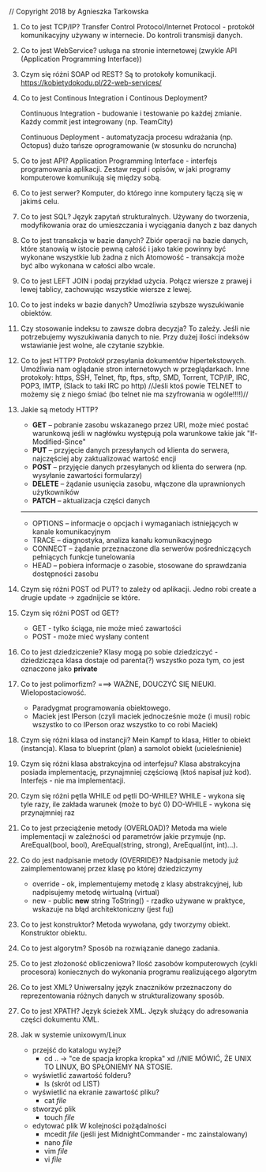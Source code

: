 // Copyright 2018 by Agnieszka Tarkowska

1. Co to jest TCP/IP?
    Transfer Control Protocol/Internet Protocol - protokół komunikacyjny używany w internecie. Do kontroli transmisji danych. 

2. Co to jest WebService?
	usługa na stronie internetowej (zwykle API (Application Programming Interface))

3. Czym się różni SOAP od REST?
	Są to protokoły komunikacji.
	https://kobietydokodu.pl/22-web-services/

4. Co to jest Continous Integration i Continous Deployment?

	Continuous Integration - budowanie i testowanie po każdej zmianie. 
							 Każdy commit jest integrowany (np. TeamCity)
							 
	Continuous Deployment - automatyzacja procesu wdrażania (np. Octopus)
							dużo tańsze oprogramowanie (w stosunku do ncruncha)

5. Co to jest API?
	Application Programming Interface - interfejs programowania aplikacji. Zestaw reguł i opisów, w jaki programy komputerowe komunikują się między sobą.

6. Co to jest serwer?
	Komputer, do którego inne komputery łączą się w jakimś celu.

7. Co to jest SQL?
	Język zapytań strukturalnych.
	Używany do tworzenia, modyfikowania oraz do umieszczania i wyciągania danych z baz danych

8. Co to jest transakcja w bazie danych?
	Zbiór operacji na bazie danych, które stanowią w istocie pewną całość i jako takie powinny być wykonane wszystkie lub żadna z nich
	Atomowość - transakcja może być albo wykonana w całości albo wcale.

9. Co to jest LEFT JOIN i podaj przykład użycia.
	Połącz wiersze z prawej i lewej tablicy, zachowując wszystkie wiersze z lewej.

10. Co to jest indeks w bazie danych?
	Umożliwia szybsze wyszukiwanie obiektów.

11. Czy stosowanie indeksu to zawsze dobra decyzja?
	To zależy. Jeśli nie potrzebujemy wyszukiwania danych to nie.
	Przy dużej ilości indeksów wstawianie jest wolne, ale czytanie szybkie.

12. Co to jest HTTP?
	Protokół przesyłania dokumentów hipertekstowych.
	Umożliwia nam oglądanie stron internetowych w przeglądarkach.
			Inne protokoły: https, SSH, Telnet, ftp, ftps, sftp, SMD, Torrent, TCP/IP, IRC, POP3, IMTP, 
			(Slack to taki IRC po http)
			//Jeśli ktoś powie TELNET to możemy się z niego śmiać (bo telnet nie ma szyfrowania w ogóle!!!!)//

13. Jakie są metody HTTP?
	- **GET** – pobranie zasobu wskazanego przez URI, może mieć postać warunkową jeśli w nagłówku występują pola warunkowe takie jak "If-Modified-Since"
	- **PUT** – przyjęcie danych przesyłanych od klienta do serwera, najczęściej aby zaktualizować wartość encji
	- **POST** – przyjęcie danych przesyłanych od klienta do serwera (np. wysyłanie zawartości formularzy)
	- **DELETE** – żądanie usunięcia zasobu, włączone dla uprawnionych użytkowników
    - **PATCH** – aktualizacja części danych
	----
	- OPTIONS – informacje o opcjach i wymaganiach istniejących w kanale komunikacyjnym
	- TRACE – diagnostyka, analiza kanału komunikacyjnego
	- CONNECT – żądanie przeznaczone dla serwerów pośredniczących pełniących funkcje tunelowania
	- HEAD – pobiera informacje o zasobie, stosowane do sprawdzania dostępności zasobu

14. Czym się różni POST od PUT?
	to zależy od aplikacji.
	Jedno robi create a drugie update -> zgadnijcie se które.

15. Czym się różni POST od GET?
	- GET - tylko ściąga, nie może mieć zawartości
	- POST - może mieć wysłany content

16. Co to jest dziedziczenie?
	Klasy mogą po sobie dziedziczyć - dziedzicząca klasa dostaje od parenta(?) wszystko poza tym, co jest oznaczone jako **private**

17. Co to jest polimorfizm?   ===> WAŻNE, DOUCZYĆ SIĘ NIEUKI.
	Wielopostaciowość.
	- Paradygmat programowania obiektowego.
    - Maciek jest IPerson (czyli maciek jednocześnie może (i musi) robic wszystko to co IPerson oraz wszystko to co robi Maciek)

18. Czym się różni klasa od instancji?
	Mein Kampf to klasa, Hitler to obiekt (instancja). Klasa to blueprint (plan) a samolot obiekt (ucieleśnienie)

19. Czym się różni klasa abstrakcyjna od interfejsu?
	Klasa abstrakcyjna posiada implementację, przynajmniej częściową (ktoś napisał już kod).
	Interfejs - nie ma implementacji.

20. Czym się różni pętla WHILE od pętli DO-WHILE?
	WHILE - wykona się tyle razy, ile zakłada warunek (może to być 0)
	DO-WHILE - wykona się przynajmniej raz

21. Co to jest przeciążenie metody (OVERLOAD)?
	Metoda ma wiele implementacji w zależności od parametrów jakie przymuje (np. AreEqual(bool, bool), AreEqual(string, strong), AreEqual(int, int)...).

22. Co do jest nadpisanie metody (OVERRIDE)?
	Nadpisanie metody już zaimplementowanej przez klasę po której dziedziczymy
    - override - ok, implementujemy metodę z klasy abstrakcyjnej, lub nadpisujemy metodę wirtualną (virtual)
    - new - public **new** string ToString() - rzadko używane w praktyce, wskazuje na błąd architektoniczny (jest fuj)
    

23. Co to jest konstruktor?
	Metoda wywołana, gdy tworzymy obiekt. Konstruktor obiektu.

24. Co to jest algorytm?
	Sposób na rozwiązanie danego zadania.

25. Co to jest złożoność obliczeniowa?
	Ilość zasobów komputerowych (cykli procesora) koniecznych do wykonania programu realizującego algorytm

26. Co to jest XML?
	Uniwersalny język znaczników przeznaczony do reprezentowania różnych danych w strukturalizowany sposób.

27. Co to jest XPATH?
	Język ścieżek XML.
	Język służący do adresowania części dokumentu XML.

28. Jak w systemie unixowym/Linux
    * przejść do katalogu wyżej?
	    * cd .. -> "ce de spacja kropka kropka" xd
	    //NIE MÓWIĆ, ŻE UNIX TO LINUX, BO SPŁONIEMY NA STOSIE.
    * wyświetlić zawartość folderu?
	    * ls (skrót od LIST)
    * wyświetlić na ekranie zawartość pliku?
	    * cat *file*
    * stworzyć plik
        * touch *file*
    * edytować plik
        W kolejności pożądalności
        * mcedit *file*  (jeśli jest MidnightCommander - mc zainstalowany)
        * nano *file*
        * vim *file*
        * vi *file*

